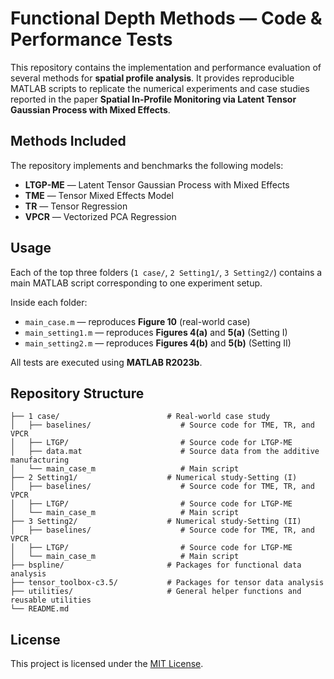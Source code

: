 # Functional Depth Methods — Code & Performance Tests

This repository contains the implementation and performance evaluation of several methods for **spatial profile analysis**. 
It provides reproducible MATLAB scripts to replicate the numerical experiments and case studies reported in the paper **Spatial In-Profile Monitoring via Latent Tensor Gaussian Process with Mixed Effects**.

## Methods Included
The repository implements and benchmarks the following models:
- **LTGP-ME** — Latent Tensor Gaussian Process with Mixed Effects  
- **TME** — Tensor Mixed Effects Model  
- **TR** — Tensor Regression  
- **VPCR** — Vectorized PCA Regression  


## Usage
Each of the top three folders (`1 case/`, `2 Setting1/`, `3 Setting2/`) contains a main MATLAB script corresponding to one experiment setup.

Inside each folder:
- `main_case.m` — reproduces **Figure 10** (real-world case)  
- `main_setting1.m` — reproduces **Figures 4(a)** and **5(a)** (Setting I)  
- `main_setting2.m` — reproduces **Figures 4(b)** and **5(b)** (Setting II)

All tests are executed using **MATLAB R2023b**.  


## Repository Structure
```plaintext
├── 1 case/                        # Real-world case study
│   ├── baselines/                    # Source code for TME, TR, and VPCR
│   ├── LTGP/                         # Source code for LTGP-ME
│   ├── data.mat                      # Source data from the additive manufacturing
│   └── main_case_m                   # Main script
├── 2 Setting1/                    # Numerical study-Setting (I)
│   ├── baselines/                    # Source code for TME, TR, and VPCR
│   ├── LTGP/                         # Source code for LTGP-ME
│   └── main_case_m                   # Main script
├── 3 Setting2/                    # Numerical study-Setting (II)
│   ├── baselines/                    # Source code for TME, TR, and VPCR
│   ├── LTGP/                         # Source code for LTGP-ME
│   └── main_case_m                   # Main script
├── bspline/                       # Packages for functional data analysis
├── tensor_toolbox-c3.5/           # Packages for tensor data analysis
├── utilities/                     # General helper functions and reusable utilities
└── README.md
```

## License
This project is licensed under the [MIT License](LICENSE).
